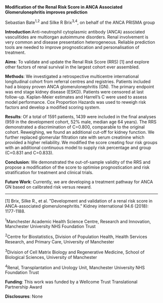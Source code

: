 **Modification of the Renal Risk Score in ANCA Associated Glomerulonephritis improves prediction**

Sebastian Bate<sup>1,2</sup> and Silke R Brix<sup>3,4</sup>, on behalf of the ANCA PRISMA group

**Introduction**:Anti-neutrophil cytoplasmic antibody (ANCA) associated vasculitides are multiorgan autoimmune disorders. Renal involvement is very common and disease presentation heterogeneous. Reliable prediction tools are needed to improve prognostication and personalisation of treatment.

**Aims**: To validate and update the Renal Risk Score (RRS) [1] and explore other factors of renal survival in the largest cohort ever assembled.

**Methods**: We investigated a retrospective multicentre international longitudinal cohort from referral centres and registries. Patients included had a biopsy proven ANCA glomerulonephritis (GN). The primary endpoint was end stage kidney disease (ESKD). Patients were censored at last follow-up. Kaplan-Meier estimates and Harrell’s C were used to assess model performance. Cox Proportion Hazards was used to reweigh risk factors and develop a modified scoring system.

**Results**: Of a total of 1591 patients, 1439 were included in the final analyses (959 in the development cohort, 52% male, median age 64 years). The RRS demonstrated a discrimination of C=0.800, comparable to the original cohort. Reweighing, we found an additional cut-off for kidney function. We further replaced glomerular filtration rate with serum creatinine which provided a higher reliability. We modified the score creating four risk groups with an additional continuous model to supply risk percentage and group (C=0.831 and C=0.833).

**Conclusion**: We demonstrated the out-of-sample validity of the RRS and propose a modification of the score to optimise prognostication and risk stratification for treatment and clinical trials.

**Future Work**: Currently, we are developing a treatment pathway for ANCA GN based on calibrated risk versus reward.

---

[1] Brix, Silke R., et al. "Development and validation of a renal risk score in ANCA-associated glomerulonephritis." Kidney international 94.6 (2018): 1177-1188.

<sup>1</sup>Manchester Academic Health Science Centre, Research and Innovation, Manchester University NHS
Foundation Trust

<sup>2</sup>Centre for Biostatistics, Division of Population Health, Health Services Research, and Primary Care,
University of Manchester

<sup>3</sup>Division of Cell Matrix Biology and Regenerative Medicine, School of Biological Sciences, University of Manchester

<sup>4</sup>Renal, Transplantation and Urology Unit, Manchester University NHS Foundation Trust

**Funding**: This work was funded by a Wellcome Trust Translational Partnership Award

**Disclosures**: None
